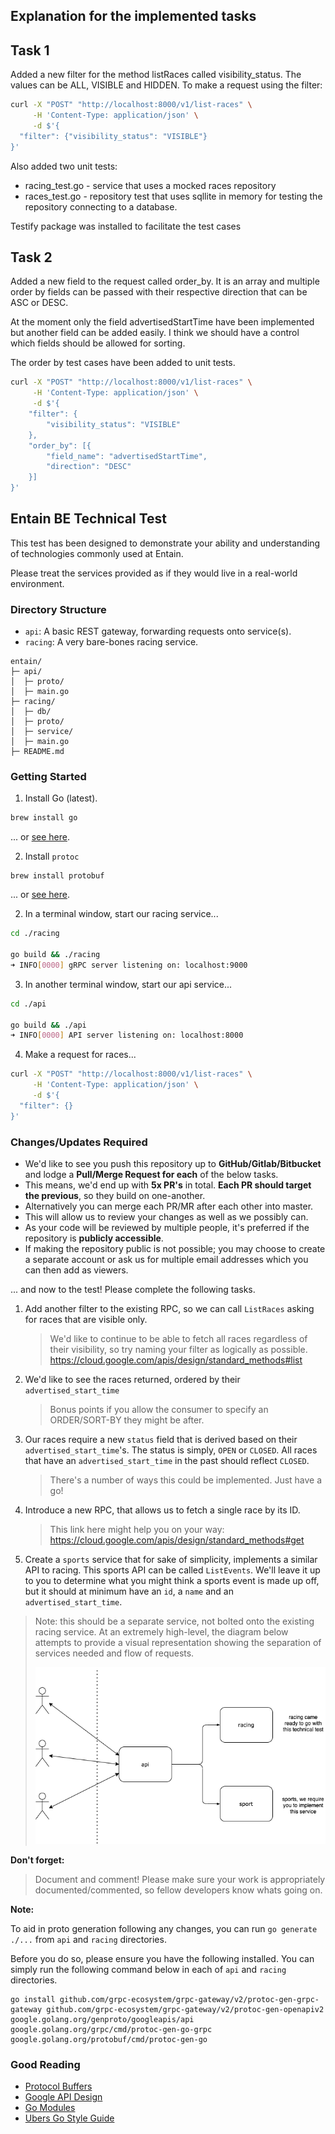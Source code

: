 ## Explanation for the implemented tasks

## Task 1
Added a new filter for the method listRaces called visibility_status. The values can be ALL, VISIBLE and HIDDEN.
To make a request using the filter:

```bash
curl -X "POST" "http://localhost:8000/v1/list-races" \
     -H 'Content-Type: application/json' \
     -d $'{
  "filter": {"visibility_status": "VISIBLE"}
}'
```

Also added two unit tests:

* racing_test.go - service that uses a mocked races repository
* races_test.go - repository test that uses sqllite in memory for testing the repository connecting to a database.

Testify package was installed to facilitate the test cases

## Task 2
Added a new field to the request called order_by. It is an array and multiple order by fields can be passed with their respective direction that can be ASC or DESC.

At the moment only the field advertisedStartTime have been implemented but another field can be added easily. I think we should have a control which fields should be allowed for sorting.

The order by test cases have been added to unit tests.

```bash
curl -X "POST" "http://localhost:8000/v1/list-races" \
     -H 'Content-Type: application/json' \
     -d $'{  
	"filter": {
		"visibility_status": "VISIBLE"
	},
	"order_by": [{
		"field_name": "advertisedStartTime",
		"direction": "DESC"
	}]
}'
```


## Entain BE Technical Test

This test has been designed to demonstrate your ability and understanding of technologies commonly used at Entain. 

Please treat the services provided as if they would live in a real-world environment.

### Directory Structure

- `api`: A basic REST gateway, forwarding requests onto service(s).
- `racing`: A very bare-bones racing service.

```
entain/
├─ api/
│  ├─ proto/
│  ├─ main.go
├─ racing/
│  ├─ db/
│  ├─ proto/
│  ├─ service/
│  ├─ main.go
├─ README.md
```

### Getting Started

1. Install Go (latest).

```bash
brew install go
```

... or [see here](https://golang.org/doc/install).

2. Install `protoc`

```
brew install protobuf
```

... or [see here](https://grpc.io/docs/protoc-installation/).

2. In a terminal window, start our racing service...

```bash
cd ./racing

go build && ./racing
➜ INFO[0000] gRPC server listening on: localhost:9000
```

3. In another terminal window, start our api service...

```bash
cd ./api

go build && ./api
➜ INFO[0000] API server listening on: localhost:8000
```

4. Make a request for races... 

```bash
curl -X "POST" "http://localhost:8000/v1/list-races" \
     -H 'Content-Type: application/json' \
     -d $'{
  "filter": {}
}'
```

### Changes/Updates Required

- We'd like to see you push this repository up to **GitHub/Gitlab/Bitbucket** and lodge a **Pull/Merge Request for each** of the below tasks.
- This means, we'd end up with **5x PR's** in total. **Each PR should target the previous**, so they build on one-another.
- Alternatively you can merge each PR/MR after each other into master.
- This will allow us to review your changes as well as we possibly can.
- As your code will be reviewed by multiple people, it's preferred if the repository is **publicly accessible**. 
- If making the repository public is not possible; you may choose to create a separate account or ask us for multiple email addresses which you can then add as viewers. 

... and now to the test! Please complete the following tasks.

1. Add another filter to the existing RPC, so we can call `ListRaces` asking for races that are visible only.
   > We'd like to continue to be able to fetch all races regardless of their visibility, so try naming your filter as logically as possible. https://cloud.google.com/apis/design/standard_methods#list
2. We'd like to see the races returned, ordered by their `advertised_start_time`
   > Bonus points if you allow the consumer to specify an ORDER/SORT-BY they might be after. 
3. Our races require a new `status` field that is derived based on their `advertised_start_time`'s. The status is simply, `OPEN` or `CLOSED`. All races that have an `advertised_start_time` in the past should reflect `CLOSED`. 
   > There's a number of ways this could be implemented. Just have a go!
4. Introduce a new RPC, that allows us to fetch a single race by its ID.
   > This link here might help you on your way: https://cloud.google.com/apis/design/standard_methods#get
5. Create a `sports` service that for sake of simplicity, implements a similar API to racing. This sports API can be called `ListEvents`. We'll leave it up to you to determine what you might think a sports event is made up off, but it should at minimum have an `id`, a `name` and an `advertised_start_time`.

> Note: this should be a separate service, not bolted onto the existing racing service. At an extremely high-level, the diagram below attempts to provide a visual representation showing the separation of services needed and flow of requests.
> 
> ![](example.png)


**Don't forget:**

> Document and comment! Please make sure your work is appropriately documented/commented, so fellow developers know whats going on.

**Note:**

To aid in proto generation following any changes, you can run `go generate ./...` from `api` and `racing` directories.

Before you do so, please ensure you have the following installed. You can simply run the following command below in each of `api` and `racing` directories.

```
go install github.com/grpc-ecosystem/grpc-gateway/v2/protoc-gen-grpc-gateway github.com/grpc-ecosystem/grpc-gateway/v2/protoc-gen-openapiv2 google.golang.org/genproto/googleapis/api google.golang.org/grpc/cmd/protoc-gen-go-grpc google.golang.org/protobuf/cmd/protoc-gen-go
```

### Good Reading

- [Protocol Buffers](https://developers.google.com/protocol-buffers)
- [Google API Design](https://cloud.google.com/apis/design)
- [Go Modules](https://golang.org/ref/mod)
- [Ubers Go Style Guide](https://github.com/uber-go/guide/blob/2910ce2e11d0e0cba2cece2c60ae45e3a984ffe5/style.md)
